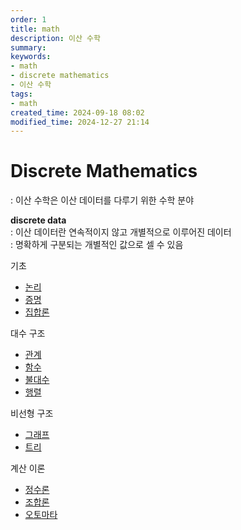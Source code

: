 ```yaml
---
order: 1
title: math
description: 이산 수학
summary:
keywords:
- math
- discrete mathematics
- 이산 수학
tags:
- math
created_time: 2024-09-18 08:02
modified_time: 2024-12-27 21:14
---
```


# Discrete Mathematics
: 이산 수학은 이산 데이터를 다루기 위한 수학 분야  

**discrete data**  
: 이산 데이터란 연속적이지 않고 개별적으로 이루어진 데이터  
: 명확하게 구분되는 개별적인 값으로 셀 수 있음  


기초
- [논리](./logic.md)
- [증명](./proof.md)
- [집합론](./set-theory.md)

대수 구조
- [관계](./relation.md)
- [함수](./function.md)
- [불대수](./boolean-algebra.md)
- [행렬](./matrix.md)

비선형 구조
- [그래프](./graph.md)
- [트리](./tree.md)

계산 이론
- [정수론](./number-theory.md)
- [조합론](./combinatorics.md)
- [오토마타](./automata.md)